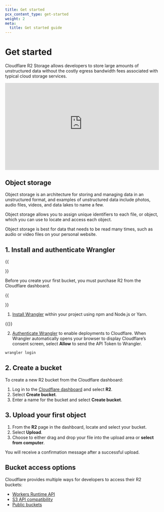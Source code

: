 ```yaml
---
title: Get started
pcx_content_type: get-started
weight: 2
meta:
  title: Get started guide
---
```


# Get started 

Cloudflare R2 Storage allows developers to store large amounts of unstructured data without the costly egress bandwidth fees associated with typical cloud storage services.

<div style="position: relative; padding-top: 56.25%;"><iframe src="https://customer-6qw1mjlclhl2mqdy.cloudflarestream.com/c247ba8eb4b61355184867bec9e5c532/iframe?poster=https%3A%2F%2Fcustomer-6qw1mjlclhl2mqdy.cloudflarestream.com%2Fc247ba8eb4b61355184867bec9e5c532%2Fthumbnails%2Fthumbnail.jpg%3Ftime%3D%26height%3D600" style="border: none; position: absolute; top: 0; left: 0; height: 100%; width: 100%;" allow="accelerometer; gyroscope; autoplay; encrypted-media; picture-in-picture;" allowfullscreen="true"></iframe></div>

## Object storage 

Object storage is an architecture for storing and managing data in an unstructured format, and examples of unstructured data include photos, audio files, videos, and data lakes to name a few.

Object storage allows you to assign unique identifiers to each file, or object, which you can use to locate and access each object.

Object storage is best for data that needs to be read many times, such as audio or video files on your personal website.


## 1. Install and authenticate Wrangler

{{<Aside type="note">}}

Before you create your first bucket, you must purchase R2 from the Cloudflare dashboard.

{{</Aside>}}

1. [Install Wrangler](/workers/wrangler/install-and-update/) within your project using npm and Node.js or Yarn.

{{<render file="_install_wrangler.md" productFolder="workers" >}}

2. [Authenticate Wrangler](/workers/wrangler/commands/#login) to enable deployments to Cloudflare. When Wrangler automatically opens your browser to display Cloudflare’s consent screen, select **Allow** to send the API Token to Wrangler.

```txt
wrangler login
```

## 2. Create a bucket

To create a new R2 bucket from the Cloudflare dashboard:

1. Log in to the [Cloudflare dashboard](https://dash.cloudflare.com) and select **R2**.
2. Select **Create bucket**.
3. Enter a name for the bucket and select **Create bucket**.

## 3. Upload your first object

1. From the **R2** page in the dashboard, locate and select your bucket.
2. Select **Upload**.
3. Choose to either drag and drop your file into the upload area or **select from computer**.

You will receive a confirmation message after a successful upload.

## Bucket access options

Cloudflare provides multiple ways for developers to access their R2 buckets:

- [Workers Runtime API](/r2/api/workers/workers-api-usage/)
- [S3 API compatibility](/r2/api/s3/api/)
- [Public buckets](/r2/buckets/public-buckets/)
